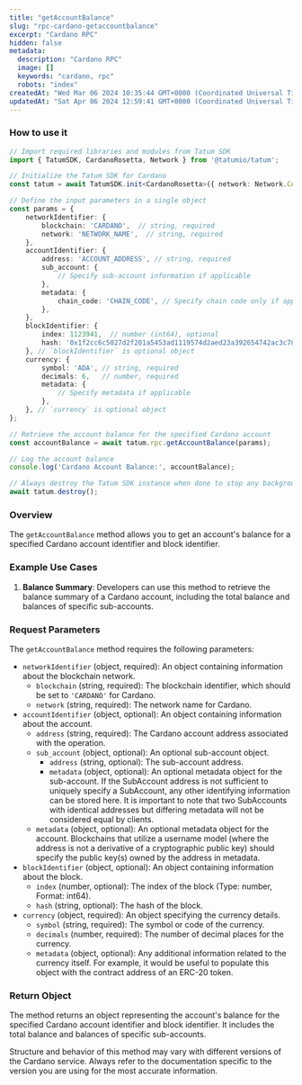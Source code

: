 ```yaml
---
title: "getAccountBalance"
slug: "rpc-cardano-getaccountbalance"
excerpt: "Cardano RPC"
hidden: false
metadata: 
  description: "Cardano RPC"
  image: []
  keywords: "cardano, rpc"
  robots: "index"
createdAt: "Wed Mar 06 2024 10:35:44 GMT+0000 (Coordinated Universal Time)"
updatedAt: "Sat Apr 06 2024 12:59:41 GMT+0000 (Coordinated Universal Time)"
---
```




### How to use it

```typescript
// Import required libraries and modules from Tatum SDK
import { TatumSDK, CardanoRosetta, Network } from '@tatumio/tatum';

// Initialize the Tatum SDK for Cardano
const tatum = await TatumSDK.init<CardanoRosetta>({ network: Network.CARDANO_ROSETTA });

// Define the input parameters in a single object
const params = {
    networkIdentifier: {
        blockchain: 'CARDANO',  // string, required
        network: 'NETWORK_NAME',  // string, required
    },
    accountIdentifier: {
        address: 'ACCOUNT_ADDRESS', // string, required
        sub_account: {
            // Specify sub-account information if applicable
        },
        metadata: {
            chain_code: 'CHAIN_CODE', // Specify chain code only if applicable
        },
    },
    blockIdentifier: {
        index: 1123941,  // number (int64), optional
        hash: '0x1f2cc6c5027d2f201a5453ad1119574d2aed23a392654742ac3c78783c071f85',  // string, optional
    }, // `blockIdentifier` is optional object
    currency: {
        symbol: 'ADA', // string, required
        decimals: 6,   // number, required
        metadata: {
            // Specify metadata if applicable
        },
    }, // `currency` is optional object
};

// Retrieve the account balance for the specified Cardano account
const accountBalance = await tatum.rpc.getAccountBalance(params);

// Log the account balance
console.log('Cardano Account Balance:', accountBalance);

// Always destroy the Tatum SDK instance when done to stop any background processes
await tatum.destroy();
```

### Overview

The `getAccountBalance` method allows you to get an account's balance for a specified Cardano account identifier and block identifier.

### Example Use Cases

1. **Balance Summary**: Developers can use this method to retrieve the balance summary of a Cardano account, including the total balance and balances of specific sub-accounts.

### Request Parameters

The `getAccountBalance` method requires the following parameters:

- `networkIdentifier` (object, required): An object containing information about the blockchain network.
  - `blockchain` (string, required): The blockchain identifier, which should be set to `'CARDANO'` for Cardano.
  - `network` (string, required): The network name for Cardano.
- `accountIdentifier` (object, optional): An object containing information about the account.
  - `address` (string, required): The Cardano account address associated with the operation.
  - `sub_account` (object, optional): An optional sub-account object.
    - `address` (string, optional): The sub-account address.
    - `metadata` (object, optional): An optional metadata object for the sub-account. If the SubAccount address is not sufficient to uniquely specify a SubAccount, any other identifying information can be stored here. It is important to note that two SubAccounts with identical addresses but differing metadata will not be considered equal by clients.
  - `metadata` (object, optional): An optional metadata object for the account. Blockchains that utilize a username model (where the address is not a derivative of a cryptographic public key) should specify the public key(s) owned by the address in metadata.
- `blockIdentifier` (object, optional): An object containing information about the block.
  - `index` (number, optional): The index of the block (Type: number, Format: int64).
  - `hash` (string, optional): The hash of the block.
- `currency` (object, required): An object specifying the currency details.
  - `symbol` (string, required): The symbol or code of the currency.
  - `decimals` (number, required): The number of decimal places for the currency.
  - `metadata` (object, optional): Any additional information related to the currency itself. For example, it would be useful to populate this object with the contract address of an ERC-20 token.

### Return Object

The method returns an object representing the account's balance for the specified Cardano account identifier and block identifier. It includes the total balance and balances of specific sub-accounts.

Structure and behavior of this method may vary with different versions of the Cardano service. Always refer to the documentation specific to the version you are using for the most accurate information.
